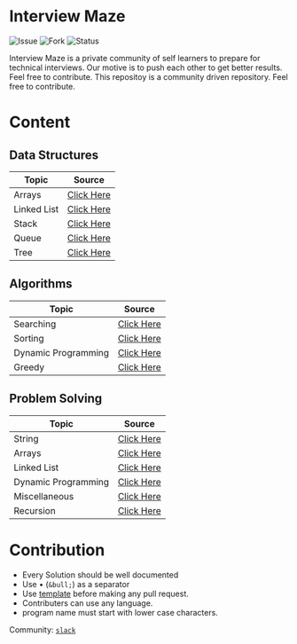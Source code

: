 # Interview Maze

![Issue](https://img.shields.io/github/issues/The-IT-Crew/Interview-Maze)
![Fork](https://img.shields.io/github/forks/The-IT-Crew/Interview-Maze)
![Status](https://img.shields.io/github/stars/The-IT-Crew/Interview-Maze)

Interview Maze is a private community of self learners to prepare for technical interviews. Our motive is to push each other to get better results. Feel free to contribute. This repositoy is a community driven repository. Feel free to contribute.

# Content

## Data Structures

|Topic|Source|
|-|-|
|Arrays|[Click Here](./Data%20Structures/Arrays/README.md)|
|Linked List|[Click Here](./Data%20Structures/Linked%20List/README.md)|
|Stack|[Click Here](./Data%20Structures/Stack/README.md)|
|Queue|[Click Here](./Data%20Structures/Queue/README.md)|
|Tree|[Click Here](./Data%20Structures/Tree/README.md)|

## Algorithms

|Topic|Source|
|-|-|
|Searching|[Click Here](./Algorithms/Searching/README.md)|
|Sorting|[Click Here](./Algorithms/Sorting/README.md)|
|Dynamic Programming|[Click Here](./Algorithms/Dynamic%20Programming/README.md)|
|Greedy|[Click Here](./Algorithms/Greedy/README.md)|

## Problem Solving

|Topic|Source|
|-|-|
|String|[Click Here](./Problem%20Solving/String/README.md)|
|Arrays|[Click Here](./Problem%20Solving/Arrays/README.md)|
|Linked List|[Click Here](./Problem%20Solving/Linked%20List/README.md)|
|Dynamic Programming|[Click Here](./Problem%20Solving/Dynamic%20Programming/README.md)|
|Miscellaneous|[Click Here](./Problem%20Solving/Miscellaneous/README.md)|
|Recursion|[Click Here](./Problem%20Solving/Recursion/README.md)|

# Contribution

- Every Solution should be well documented
- Use &bull; (`&bull;`) as a separator
- Use [template](./template.txt) before making any pull request.
- Contributers can use any language.
- program name must start with lower case characters.

Community: [`slack`](https://interviewmaze.slack.com/)
